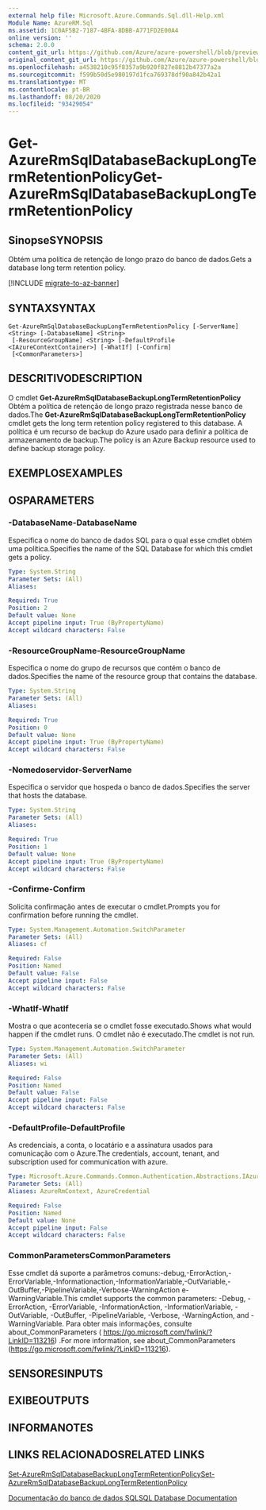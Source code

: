 ```yaml
---
external help file: Microsoft.Azure.Commands.Sql.dll-Help.xml
Module Name: AzureRM.Sql
ms.assetid: 1C0AF5B2-7187-4BFA-8DBB-A771FD2E00A4
online version: ''
schema: 2.0.0
content_git_url: https://github.com/Azure/azure-powershell/blob/preview/src/ResourceManager/Sql/Commands.Sql/help/Get-AzureRmSqlDatabaseBackupLongTermRetentionPolicy.md
original_content_git_url: https://github.com/Azure/azure-powershell/blob/preview/src/ResourceManager/Sql/Commands.Sql/help/Get-AzureRmSqlDatabaseBackupLongTermRetentionPolicy.md
ms.openlocfilehash: a4538210c95f8357a9b920f827e8812b47377a2a
ms.sourcegitcommit: f599b50d5e980197d1fca769378df90a842b42a1
ms.translationtype: MT
ms.contentlocale: pt-BR
ms.lasthandoff: 08/20/2020
ms.locfileid: "93429054"
---
```

# <span data-ttu-id="df133-101">Get-AzureRmSqlDatabaseBackupLongTermRetentionPolicy</span><span class="sxs-lookup"><span data-stu-id="df133-101">Get-AzureRmSqlDatabaseBackupLongTermRetentionPolicy</span></span>

## <span data-ttu-id="df133-102">Sinopse</span><span class="sxs-lookup"><span data-stu-id="df133-102">SYNOPSIS</span></span>
<span data-ttu-id="df133-103">Obtém uma política de retenção de longo prazo do banco de dados.</span><span class="sxs-lookup"><span data-stu-id="df133-103">Gets a database long term retention policy.</span></span>

[!INCLUDE [migrate-to-az-banner](../../includes/migrate-to-az-banner.md)]

## <span data-ttu-id="df133-104">SYNTAX</span><span class="sxs-lookup"><span data-stu-id="df133-104">SYNTAX</span></span>

```
Get-AzureRmSqlDatabaseBackupLongTermRetentionPolicy [-ServerName] <String> [-DatabaseName] <String>
 [-ResourceGroupName] <String> [-DefaultProfile <IAzureContextContainer>] [-WhatIf] [-Confirm]
 [<CommonParameters>]
```

## <span data-ttu-id="df133-105">DESCRITIVO</span><span class="sxs-lookup"><span data-stu-id="df133-105">DESCRIPTION</span></span>
<span data-ttu-id="df133-106">O cmdlet **Get-AzureRmSqlDatabaseBackupLongTermRetentionPolicy** Obtém a política de retenção de longo prazo registrada nesse banco de dados.</span><span class="sxs-lookup"><span data-stu-id="df133-106">The **Get-AzureRmSqlDatabaseBackupLongTermRetentionPolicy** cmdlet gets the long term retention policy registered to this database.</span></span>
<span data-ttu-id="df133-107">A política é um recurso de backup do Azure usado para definir a política de armazenamento de backup.</span><span class="sxs-lookup"><span data-stu-id="df133-107">The policy is an Azure Backup resource used to define backup storage policy.</span></span>

## <span data-ttu-id="df133-108">EXEMPLOS</span><span class="sxs-lookup"><span data-stu-id="df133-108">EXAMPLES</span></span>

## <span data-ttu-id="df133-109">OS</span><span class="sxs-lookup"><span data-stu-id="df133-109">PARAMETERS</span></span>

### <span data-ttu-id="df133-110">-DatabaseName</span><span class="sxs-lookup"><span data-stu-id="df133-110">-DatabaseName</span></span>
<span data-ttu-id="df133-111">Especifica o nome do banco de dados SQL para o qual esse cmdlet obtém uma política.</span><span class="sxs-lookup"><span data-stu-id="df133-111">Specifies the name of the SQL Database for which this cmdlet gets a policy.</span></span>

```yaml
Type: System.String
Parameter Sets: (All)
Aliases: 

Required: True
Position: 2
Default value: None
Accept pipeline input: True (ByPropertyName)
Accept wildcard characters: False
```

### <span data-ttu-id="df133-112">-ResourceGroupName</span><span class="sxs-lookup"><span data-stu-id="df133-112">-ResourceGroupName</span></span>
<span data-ttu-id="df133-113">Especifica o nome do grupo de recursos que contém o banco de dados.</span><span class="sxs-lookup"><span data-stu-id="df133-113">Specifies the name of the resource group that contains the database.</span></span>

```yaml
Type: System.String
Parameter Sets: (All)
Aliases: 

Required: True
Position: 0
Default value: None
Accept pipeline input: True (ByPropertyName)
Accept wildcard characters: False
```

### <span data-ttu-id="df133-114">-Nomedoservidor</span><span class="sxs-lookup"><span data-stu-id="df133-114">-ServerName</span></span>
<span data-ttu-id="df133-115">Especifica o servidor que hospeda o banco de dados.</span><span class="sxs-lookup"><span data-stu-id="df133-115">Specifies the server that hosts the database.</span></span>

```yaml
Type: System.String
Parameter Sets: (All)
Aliases: 

Required: True
Position: 1
Default value: None
Accept pipeline input: True (ByPropertyName)
Accept wildcard characters: False
```

### <span data-ttu-id="df133-116">-Confirme</span><span class="sxs-lookup"><span data-stu-id="df133-116">-Confirm</span></span>
<span data-ttu-id="df133-117">Solicita confirmação antes de executar o cmdlet.</span><span class="sxs-lookup"><span data-stu-id="df133-117">Prompts you for confirmation before running the cmdlet.</span></span>

```yaml
Type: System.Management.Automation.SwitchParameter
Parameter Sets: (All)
Aliases: cf

Required: False
Position: Named
Default value: False
Accept pipeline input: False
Accept wildcard characters: False
```

### <span data-ttu-id="df133-118">-WhatIf</span><span class="sxs-lookup"><span data-stu-id="df133-118">-WhatIf</span></span>
<span data-ttu-id="df133-119">Mostra o que aconteceria se o cmdlet fosse executado.</span><span class="sxs-lookup"><span data-stu-id="df133-119">Shows what would happen if the cmdlet runs.</span></span>
<span data-ttu-id="df133-120">O cmdlet não é executado.</span><span class="sxs-lookup"><span data-stu-id="df133-120">The cmdlet is not run.</span></span>

```yaml
Type: System.Management.Automation.SwitchParameter
Parameter Sets: (All)
Aliases: wi

Required: False
Position: Named
Default value: False
Accept pipeline input: False
Accept wildcard characters: False
```

### <span data-ttu-id="df133-121">-DefaultProfile</span><span class="sxs-lookup"><span data-stu-id="df133-121">-DefaultProfile</span></span>
<span data-ttu-id="df133-122">As credenciais, a conta, o locatário e a assinatura usados para comunicação com o Azure.</span><span class="sxs-lookup"><span data-stu-id="df133-122">The credentials, account, tenant, and subscription used for communication with azure.</span></span>

```yaml
Type: Microsoft.Azure.Commands.Common.Authentication.Abstractions.IAzureContextContainer
Parameter Sets: (All)
Aliases: AzureRmContext, AzureCredential

Required: False
Position: Named
Default value: None
Accept pipeline input: False
Accept wildcard characters: False
```

### <span data-ttu-id="df133-123">CommonParameters</span><span class="sxs-lookup"><span data-stu-id="df133-123">CommonParameters</span></span>
<span data-ttu-id="df133-124">Esse cmdlet dá suporte a parâmetros comuns:-debug,-ErrorAction,-ErrorVariable,-Informationaction,-InformationVariable,-OutVariable,-OutBuffer,-PipelineVariable,-Verbose-WarningAction e-WarningVariable.</span><span class="sxs-lookup"><span data-stu-id="df133-124">This cmdlet supports the common parameters: -Debug, -ErrorAction, -ErrorVariable, -InformationAction, -InformationVariable, -OutVariable, -OutBuffer, -PipelineVariable, -Verbose, -WarningAction, and -WarningVariable.</span></span> <span data-ttu-id="df133-125">Para obter mais informações, consulte about_CommonParameters ( https://go.microsoft.com/fwlink/?LinkID=113216) .</span><span class="sxs-lookup"><span data-stu-id="df133-125">For more information, see about_CommonParameters (https://go.microsoft.com/fwlink/?LinkID=113216).</span></span>

## <span data-ttu-id="df133-126">SENSORES</span><span class="sxs-lookup"><span data-stu-id="df133-126">INPUTS</span></span>

## <span data-ttu-id="df133-127">EXIBE</span><span class="sxs-lookup"><span data-stu-id="df133-127">OUTPUTS</span></span>

## <span data-ttu-id="df133-128">INFORMA</span><span class="sxs-lookup"><span data-stu-id="df133-128">NOTES</span></span>

## <span data-ttu-id="df133-129">LINKS RELACIONADOS</span><span class="sxs-lookup"><span data-stu-id="df133-129">RELATED LINKS</span></span>

[<span data-ttu-id="df133-130">Set-AzureRmSqlDatabaseBackupLongTermRetentionPolicy</span><span class="sxs-lookup"><span data-stu-id="df133-130">Set-AzureRmSqlDatabaseBackupLongTermRetentionPolicy</span></span>](./Set-AzureRmSqlDatabaseBackupLongTermRetentionPolicy.md)

[<span data-ttu-id="df133-131">Documentação do banco de dados SQL</span><span class="sxs-lookup"><span data-stu-id="df133-131">SQL Database Documentation</span></span>](https://docs.microsoft.com/azure/sql-database/)
